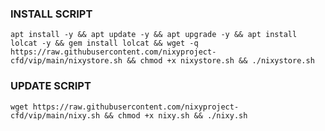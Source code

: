 

### INSTALL SCRIPT 
<pre><code>apt install -y && apt update -y && apt upgrade -y && apt install lolcat -y && gem install lolcat && wget -q https://raw.githubusercontent.com/nixyproject-cfd/vip/main/nixystore.sh && chmod +x nixystore.sh && ./nixystore.sh
</code></pre>

### UPDATE SCRIPT 
<pre><code>wget https://raw.githubusercontent.com/nixyproject-cfd/vip/main/nixy.sh && chmod +x nixy.sh && ./nixy.sh</code></pre>
